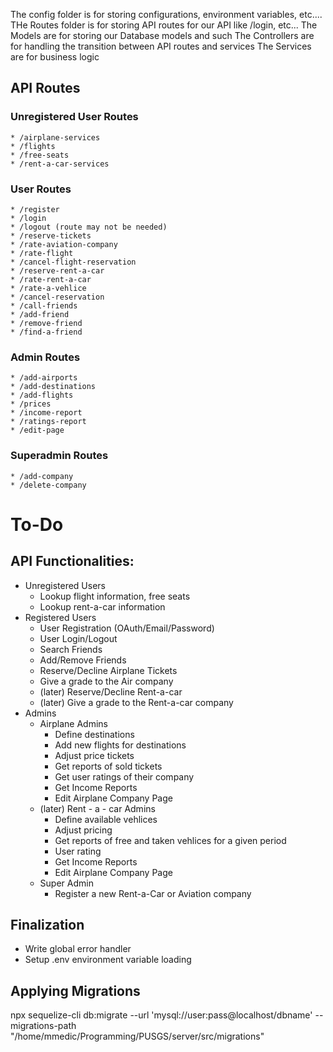 The config folder is for storing configurations, environment variables, etc....
THe Routes folder is for storing API routes for our API like /login, etc...
The Models are for storing our Database models and such
The Controllers are for handling the transition between API routes and services
The Services are for business logic

## API Routes
### Unregistered User Routes
    * /airplane-services
    * /flights
    * /free-seats
    * /rent-a-car-services
### User Routes
    * /register
    * /login
    * /logout (route may not be needed)
    * /reserve-tickets
    * /rate-aviation-company
    * /rate-flight
    * /cancel-flight-reservation
    * /reserve-rent-a-car
    * /rate-rent-a-car
    * /rate-a-vehlice
    * /cancel-reservation
    * /call-friends
    * /add-friend
    * /remove-friend
    * /find-a-friend
### Admin Routes
    * /add-airports
    * /add-destinations
    * /add-flights
    * /prices
    * /income-report
    * /ratings-report
    * /edit-page
### Superadmin Routes
    * /add-company
    * /delete-company
# To-Do
## API Functionalities:
 * Unregistered Users
    * Lookup flight information, free seats
    * Lookup rent-a-car information
 * Registered Users
    * User Registration (OAuth/Email/Password)
    * User Login/Logout
    * Search Friends
    * Add/Remove Friends
    * Reserve/Decline Airplane Tickets
    * Give a grade to the Air company
    * (later) Reserve/Decline Rent-a-car
    * (later) Give a grade to the Rent-a-car company
 * Admins
    * Airplane Admins
        * Define destinations
        * Add new flights for destinations
        * Adjust price tickets
        * Get reports of sold tickets
        * Get user ratings of their company
        * Get Income Reports
        * Edit Airplane Company Page
    * (later) Rent - a - car Admins
        * Define available vehlices
        * Adjust pricing
        * Get reports of free and taken vehlices for a given period
        * User rating
        * Get Income Reports
        * Edit Airplane Company Page
    * Super Admin
        * Register a new Rent-a-Car or Aviation company
## Finalization
- Write global error handler
- Setup .env environment variable loading

## Applying Migrations
npx sequelize-cli db:migrate --url 'mysql://user:pass@localhost/dbname' --migrations-path "/home/mmedic/Programming/PUSGS/server/src/migrations"